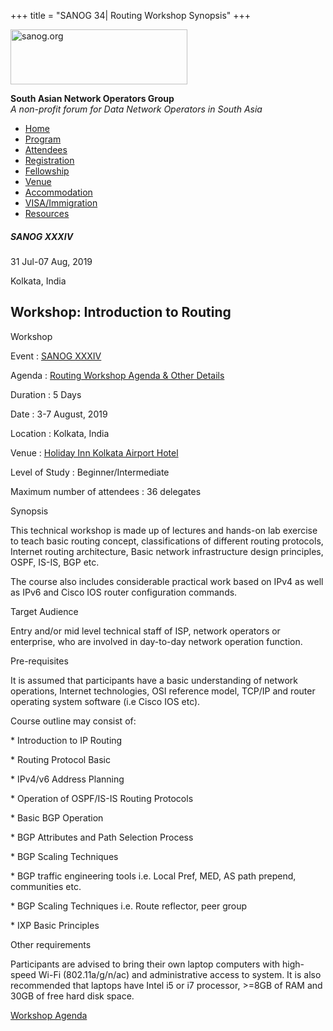 +++
title = "SANOG 34| Routing Workshop Synopsis"
+++

[<img src="../images/logo.jpg" width="283" height="88" alt="sanog.org" />](../index.html)

**South Asian Network Operators Group**  
*A non-profit forum for Data Network Operators in South Asia*

-   [Home](index.html)
-   [Program](program.html)
-   [Attendees](attendee.html)
-   [Registration](reg.html)
-   [Fellowship](fellowship.html)
-   [Venue](venue.html)
-   [Accommodation](accomo.html)
-   [VISA/Immigration](visa.html)
-   [Resources](downloads.html)

##### SANOG XXXIV

31 Jul-07 Aug, 2019

Kolkata, India

  
  
  
  
  
  
  
  
  
  
  
  
  
  
  
  
  
  
  
  
  
  
  
  
  
  
  
  
  
  
  
  
  
  
  
  
  
  
  
  
  
  
  
  
  
  
  
  
  

Workshop: Introduction to Routing
---------------------------------

  

Workshop

Event : [SANOG XXXIV](../sanog34.html)

Agenda : [Routing Workshop Agenda & Other
Details](http://www.bgp4all.com/pfs/training/sanog34/)

Duration : 5 Days

Date : 3-7 August, 2019

Location : Kolkata, India

Venue : [Holiday Inn Kolkata Airport
Hotel](https://www.ihg.com/holidayinn/hotels/us/en/kolkata/ccuap/hoteldetail)

Level of Study : Beginner/Intermediate

Maximum number of attendees : 36 delegates

  

Synopsis

This technical workshop is made up of lectures and hands-on lab exercise
to teach basic routing concept, classifications of different routing
protocols, Internet routing architecture, Basic network infrastructure
design principles, OSPF, IS-IS, BGP etc.

  

The course also includes considerable practical work based on IPv4 as
well as IPv6 and Cisco IOS router configuration commands.

  

Target Audience

Entry and/or mid level technical staff of ISP, network operators or
enterprise, who are involved in day-to-day network operation function.

  

Pre-requisites

It is assumed that participants have a basic understanding of network
operations, Internet technologies, OSI reference model, TCP/IP and
router operating system software (i.e Cisco IOS etc).

  

Course outline may consist of:

\* Introduction to IP Routing

\* Routing Protocol Basic

\* IPv4/v6 Address Planning

\* Operation of OSPF/IS-IS Routing Protocols

\* Basic BGP Operation

\* BGP Attributes and Path Selection Process

\* BGP Scaling Techniques

\* BGP traffic engineering tools i.e. Local Pref, MED, AS path prepend,
communities etc.

\* BGP Scaling Techniques i.e. Route reflector, peer group

\* IXP Basic Principles

  

Other requirements

Participants are advised to bring their own laptop computers with
high-speed Wi-Fi (802.11a/g/n/ac) and administrative access to system.
It is also recommended that laptops have Intel i5 or i7 processor,
&gt;=8GB of RAM and 30GB of free hard disk space.

  

[Workshop Agenda](http://www.bgp4all.com/pfs/training/sanog34/)

 

